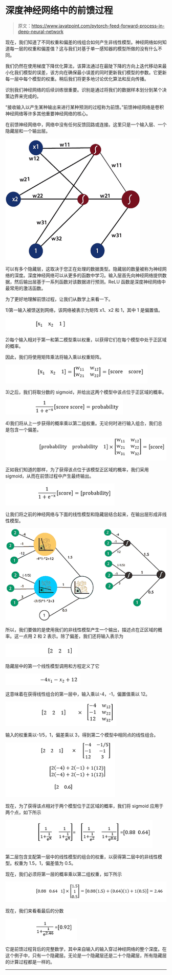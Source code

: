 # 深度神经网络中的前馈过程

> 原文：<https://www.javatpoint.com/pytorch-feed-forward-process-in-deep-neural-network>

现在，我们知道了不同权重和偏差的线组合如何产生非线性模型。神经网络如何知道每一层的权重和偏差值？这与我们对基于单一感知器的模型所做的没有什么不同。

我们仍然在使用梯度下降优化算法，该算法通过在最陡下降的方向上迭代移动来最小化我们模型的误差，该方向在确保最小误差的同时更新我们模型的参数。它更新每一层中每个模型的权重。稍后我们将更多地讨论优化算法和反向传播。

识别我们神经网络的后续训练很重要。识别是通过将我们的数据样本划分到某个决策边界来完成的。

“接收输入以产生某种输出来进行某种预测的过程称为前馈。”前馈神经网络是卷积神经网络等许多其他重要神经网络的核心。

在前馈神经网络中，网络中没有任何反馈回路或连接。这里只是一个输入层、一个隐藏层和一个输出层。

![Feed Forward Process in Deep Neural Network](img/cd5ca2262cb1d16d0f57af4c7df5d57c.png)

可以有多个隐藏层，这取决于您正在处理的数据类型。隐藏层的数量被称为神经网络的深度。深度神经网络可以从更多的函数中学习。输入层首先向神经网络提供数据，然后输出层基于一系列函数对该数据进行预测。ReLU 函数是深度神经网络中最常用的激活函数。

为了更好地理解前馈过程，让我们从数学上来看一下。

1)第一输入被馈送到网络，该网络被表示为矩阵 x1、x2 和 1，其中 1 是偏置值。

![Feed Forward Process in Deep Neural Network](img/d680348a4147edf6a6fdc6cb05747165.png)

2)每个输入相对于第一和第二模型乘以权重，以获得它们在每个模型中处于正区域的概率。

因此，我们将使用矩阵乘法将输入乘以权重矩阵。

![Feed Forward Process in Deep Neural Network](img/cc558723078aaac67d0d2794954a5212.png)

3)之后，我们将取分数的 sigmoid，并给出这两个模型中该点位于正区域的概率。

![Feed Forward Process in Deep Neural Network](img/fc38029fe7a2148703ff770490338d70.png)

4)我们将从上一步获得的概率乘以第二组权重。无论何时进行输入组合，我们总是包含一个偏差。

![Feed Forward Process in Deep Neural Network](img/38b41e2ad0422a80165c7e884df2c3af.png)

正如我们知道的那样，为了获得该点位于该模型正区域的概率，我们采用 sigmoid，从而在前馈过程中产生最终输出。

![Feed Forward Process in Deep Neural Network](img/04fee16ce93e919f8a86c7206584f7b9.png)

让我们将之前的神经网络与下面的线性模型和隐藏层结合起来，在输出层形成非线性模型。

![Feed Forward Process in Deep Neural Network](img/5d67d58b1f128c814b0e3dc67ae4ad33.png)

所以，我们要做的是使用我们的非线性模型产生一个输出，描述点在正区域的概率。这一点用 2 和 2 表示。除了偏差，我们还将输入表示为

![Feed Forward Process in Deep Neural Network](img/52085d6fc132e10215728aa9296588f3.png)

隐藏层中的第一个线性模型调用和方程定义了它

![Feed Forward Process in Deep Neural Network](img/a5966331edcb0721266248cfc658bb27.png)

这意味着在获得线性组合的第一层中，输入乘以-4，-1，偏置值乘以 12。

![Feed Forward Process in Deep Neural Network](img/5f291c95d9d408ae1905c3738f2316c1.png)

输入的权重乘以-1/5，1，偏差乘以 3，得到第二个模型中相同点的线性组合。

![Feed Forward Process in Deep Neural Network](img/69141adc6bc435cd6f8ea9436cf682e8.png)

现在，为了获得该点相对于两个模型位于正区域的概率，我们将 sigmoid 应用于两个点，如下所示

![Feed Forward Process in Deep Neural Network](img/5f36c8be5064a117a7d0ecd51745882f.png)

第二层包含支配第一层中的线性模型的组合的权重，以获得第二层中的非线性模型。权重为 1.5，1，偏差值为 0.5。

现在，我们必须将第一层的概率乘以第二组权重，如下所示

![Feed Forward Process in Deep Neural Network](img/0cf9eab6dd7b9e6ec748ebc84813bcf7.png)

现在，我们来看看最后的分数

![Feed Forward Process in Deep Neural Network](img/6bdaae6bdfb7977fcf15599449f17e15.png)

它是前馈过程背后的完整数学，其中来自输入的输入穿过神经网络的整个深度。在这个例子中，只有一个隐藏层。无论是一个隐藏层还是二十个隐藏层，所有隐藏层的计算过程都是一样的。

* * *